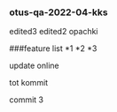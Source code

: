 ### otus-qa-2022-04-kks
edited3
edited2
opachki


###feature list
*1
*2
*3

update online

tot kommit 

commit 3
